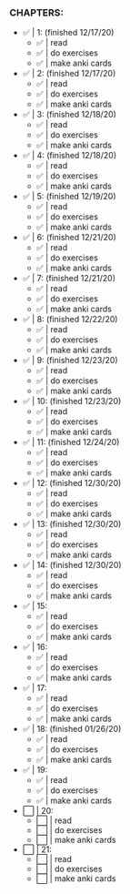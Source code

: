 ### CHAPTERS:

- ✅ |  1: (finished 12/17/20)
    - ✅ |  read
    - ✅ |  do exercises
    - ✅ |  make anki cards
- ✅ |  2: (finished 12/17/20)
    - ✅ |  read
    - ✅ |  do exercises
    - ✅ |  make anki cards
- ✅ |  3: (finished 12/18/20)
    - ✅ |  read
    - ✅ |  do exercises
    - ✅ |  make anki cards
- ✅ |  4: (finished 12/18/20)
    - ✅ |  read
    - ✅ |  do exercises
    - ✅ |  make anki cards
- ✅ |  5: (finished 12/19/20)
    - ✅ |  read
    - ✅ |  do exercises
    - ✅ |  make anki cards
- ✅ |  6: (finished 12/21/20)
    - ✅ |  read
    - ✅ |  do exercises
    - ✅ |  make anki cards
- ✅ |  7: (finished 12/21/20)
    - ✅ |  read
    - ✅ |  do exercises
    - ✅ |  make anki cards
- ✅ |  8: (finished 12/22/20)
    - ✅ |  read
    - ✅ |  do exercises
    - ✅ |  make anki cards
- ✅ |  9: (finished 12/23/20)
    - ✅ |  read
    - ✅ |  do exercises
    - ✅ |  make anki cards
- ✅ | 10: (finished 12/23/20)
    - ✅ |  read
    - ✅ |  do exercises
    - ✅ |  make anki cards
- ✅ | 11: (finished 12/24/20)
    - ✅ |  read
    - ✅ |  do exercises
    - ✅ |  make anki cards
- ✅ | 12: (finished 12/30/20)
    - ✅ | read
    - ✅ | do exercises
    - ✅ | make anki cards
- ✅ | 13: (finished 12/30/20)
    - ✅ | read
    - ✅ | do exercises
    - ✅ | make anki cards
- ✅ | 14: (finished 12/30/20)
    - ✅ | read
    - ✅ | do exercises
    - ✅ | make anki cards
- ✅ | 15:
    - ✅ | read
    - ✅ | do exercises
    - ✅ | make anki cards
- ✅ | 16:
    - ✅ | read
    - ✅ | do exercises
    - ✅ | make anki cards
- ✅ | 17:
    - ✅ | read
    - ✅ | do exercises
    - ✅ | make anki cards
- ✅ | 18: (finished 01/26/20)
    - ✅ | read
    - ✅ | do exercises
    - ✅ | make anki cards
- ✅ | 19:
    - ✅ | read
    - ✅ | do exercises
    - ✅ | make anki cards
- ⬜️ | 20:
    - ⬜️ | read
    - ⬜️ | do exercises
    - ⬜️ | make anki cards
- ⬜️ | 21:
    - ⬜️ | read
    - ⬜️ | do exercises
    - ⬜️ | make anki cards

